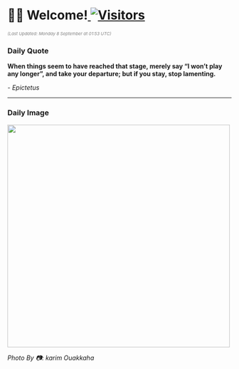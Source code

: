 <h1>👋🏽 Welcome!<a href="https://github.com/OmitNomis/"> <img src="https://visitor-badge.laobi.icu/badge?page_id=OmitNomis" alt="Visitors"></a></h1>

<i><p style="font-size: 0.6rem; color:gray">(Last Updated: Monday 8 September at 01:53 UTC)</p></i>

<h3> Daily Quote </h3>
<b><p>When things seem to have reached that stage, merely say “I won’t play any longer”, and take your departure; but if you stay, stop lamenting.</p></b>
<i><caption style="font-size: 0.8rem; color:gray;">- Epictetus</caption></i>


<hr>

<h3>Daily Image</h3>
<a href="https://images.pexels.com/photos/33777195/pexels-photo-33777195.jpeg" target="_blank"><img style="height:500px;" src="https://images.pexels.com/photos/33777195/pexels-photo-33777195.jpeg"/></a>

<i><caption style="font-size: 0.8rem; color:gray;"> Photo By 📷: karim Ouakkaha</caption></i>

